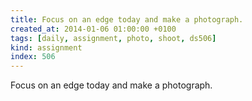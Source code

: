 ```yaml
---
title: Focus on an edge today and make a photograph.
created_at: 2014-01-06 01:00:00 +0100
tags: [daily, assignment, photo, shoot, ds506]
kind: assignment
index: 506
---
```


Focus on an edge today and make a photograph.
